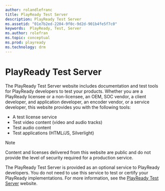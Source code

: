 ```yaml
---
author: rolandlefranc
title: PlayReady Test Server
description: PlayReady Test Server
ms.assetid: "01e7b2ed-2204-9f0c-9d2d-901b4fe5f7c0"
keywords:  PlayReady, Test, Server
ms.author: rolefran
ms.topic: conceptual
ms.prod: playready
ms.technology: drm
---
```



# PlayReady Test Server

The PlayReady Test Server website includes documentation and test tools for PlayReady developers to test your products. Whether you are a PlayReady licensee or a non-licensee, an OEM, SOC vendor, a client developer, and application developer, an encoder vendor, or a service developer, this website provides you with the following tools:

   *  A test license service
   *  Test video content (video and audio tracks)
   *  Test audio content
   *  Test applications (HTML/JS, Silverlight)

> [!NOTE]
> Content and licenses delivered from this website are public and do not provide the level of security required for a production service.

The PlayReady Test Server is provided as an optional service to PlayReady developers. You do not need to use this service to test or certify your PlayReady implementations. For more information, see the [PlayReady Test Server](http://test.playready.microsoft.com/) website.